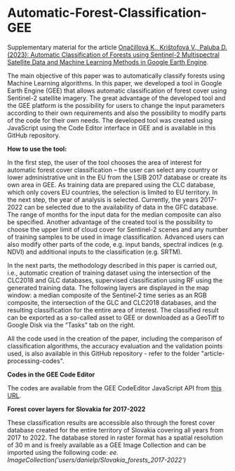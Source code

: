# Automatic-Forest-Classification-GEE
Supplementary material for the article [Onačillová K., Krištofová V., Paluba D. (2023): Automatic Classification of Forests using Sentinel-2 Multispectral Satellite Data and Machine Learning Methods in Google Earth Engine](http://www.actageographica.sk/stiahnutie/67_2_01_Onacilova_Kristofova_Paluba_final.pdf).

The main objective of this paper was to automatically classify forests using Machine Learning algorithms. In this paper, we developed a tool in Google Earth Engine (GEE) that allows automatic classification of forest cover using Sentinel-2 satellite imagery. The great advantage of the developed tool and the GEE platform is the possibility for users to change the input parameters according to their own requirements and also the possibility to modify parts of the code for their own needs. The developed tool was created using JavaScript using the Code Editor interface in GEE and is available in this GitHub repository.

**How to use the tool:**

In the first step, the user of the tool chooses the area of interest for automatic forest cover classification – the user can select any country or lower administrative unit in the EU from the LSIB 2017 database or create its own area in GEE. As training data are prepared using the CLC database, which only covers EU countries, the selection is limited to EU territory. In the next step, the year of analysis is selected. Currently, the years 2017-2022 can be selected due to the availability of data in the GFC database. The range of months for the input data for the median composite can also be specified. Another advantage of the created tool is the possibility to choose the upper limit of cloud cover for Sentinel-2 scenes and any number of training samples to be used in image classification. Advanced users can also modify other parts of the code, e.g. input bands, spectral indices (e.g. NDVI) and additional inputs to the classification (e.g. SRTM).

In the next parts, the methodology described in this paper is carried out, i.e., automatic creation of training dataset using the intersection of the CLC2018 and GLC databases, supervised classification using RF using the generated training data. The following layers are displayed in the map window: a median composite of the Sentinel-2 time series as an RGB composite, the intersection of the GLC and CLC2018 databases, and the resulting classification for the entire area of interest. The classified result can be exported as a so-called asset to GEE or downloaded as a GeoTiff to Google Disk via the “Tasksˮ tab on the right. 

All the code used in the creation of the paper, including the comparison of classification algorithms, the accuracy evaluation and the validation points used, is also available in this GitHub repository - refer to the folder "article-processing-codes".

**Codes in the GEE Code Editor**

The codes are available from the GEE CodeEditor JavaScript API from [this URL]([https://code.earthengine.google.com/c2f07a9161037480b5fbf8f11a6acaf2]).

**Forest cover layers for Slovakia for 2017-2022**

These classification results are accessible also through the forest cover database created for the entire territory of Slovakia covering all years from 2017 to 2022. The database stored in raster format has a spatial resolution of 30 m and is freely available as a GEE Image Collection and can be imported using the following code:
_ee. ImageCollection('users/danielp/Slovakia_forests_2017-2022')_

